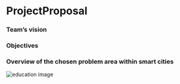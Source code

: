 # ProjectProposal

### Team’s vision

### Objectives

### Overview of the chosen problem area within smart cities

![education image](/education_img.jpg "education")
